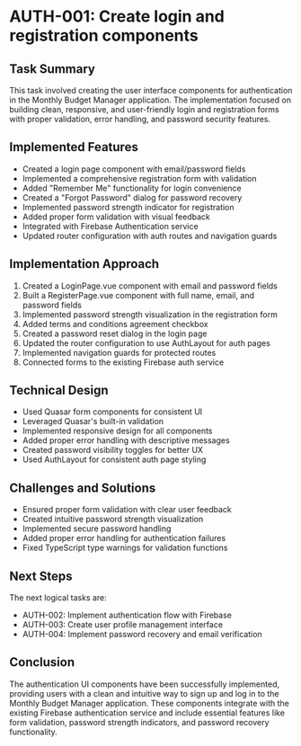# AUTH-001: Create login and registration components

## Task Summary
This task involved creating the user interface components for authentication in the Monthly Budget Manager application. The implementation focused on building clean, responsive, and user-friendly login and registration forms with proper validation, error handling, and password security features.

## Implemented Features
- Created a login page component with email/password fields
- Implemented a comprehensive registration form with validation
- Added "Remember Me" functionality for login convenience
- Created a "Forgot Password" dialog for password recovery
- Implemented password strength indicator for registration
- Added proper form validation with visual feedback
- Integrated with Firebase Authentication service
- Updated router configuration with auth routes and navigation guards

## Implementation Approach
1. Created a LoginPage.vue component with email and password fields
2. Built a RegisterPage.vue component with full name, email, and password fields
3. Implemented password strength visualization in the registration form
4. Added terms and conditions agreement checkbox
5. Created a password reset dialog in the login page
6. Updated the router configuration to use AuthLayout for auth pages
7. Implemented navigation guards for protected routes
8. Connected forms to the existing Firebase auth service

## Technical Design
- Used Quasar form components for consistent UI
- Leveraged Quasar's built-in validation
- Implemented responsive design for all components
- Added proper error handling with descriptive messages
- Created password visibility toggles for better UX
- Used AuthLayout for consistent auth page styling

## Challenges and Solutions
- Ensured proper form validation with clear user feedback
- Created intuitive password strength visualization
- Implemented secure password handling
- Added proper error handling for authentication failures
- Fixed TypeScript type warnings for validation functions

## Next Steps
The next logical tasks are:
- AUTH-002: Implement authentication flow with Firebase
- AUTH-003: Create user profile management interface
- AUTH-004: Implement password recovery and email verification

## Conclusion
The authentication UI components have been successfully implemented, providing users with a clean and intuitive way to sign up and log in to the Monthly Budget Manager application. These components integrate with the existing Firebase authentication service and include essential features like form validation, password strength indicators, and password recovery functionality.